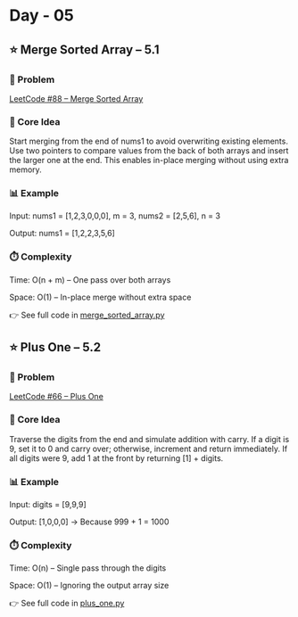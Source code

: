 # Day - 05
## ⭐️ Merge Sorted Array – 5.1
### 🔗 Problem
[LeetCode #88 – Merge Sorted Array](https://leetcode.com/problems/merge-sorted-array/description/)

### 🧠 Core Idea
Start merging from the end of nums1 to avoid overwriting existing elements.
Use two pointers to compare values from the back of both arrays and insert the larger one at the end.
This enables in-place merging without using extra memory.

### 📊 Example
Input: nums1 = [1,2,3,0,0,0], m = 3, nums2 = [2,5,6], n = 3

Output: nums1 = [1,2,2,3,5,6]

### ⏱️ Complexity
Time: O(n + m) – One pass over both arrays

Space: O(1) – In-place merge without extra space

👉 See full code in [merge_sorted_array.py](https://github.com/lyushher/LeetCode-Python-Easy-DSA/blob/main/day-05/merged_sorted_array.py)

## ⭐️ Plus One – 5.2
### 🔗 Problem
[LeetCode #66 – Plus One](https://leetcode.com/problems/plus-one/description/)

### 🧠 Core Idea
Traverse the digits from the end and simulate addition with carry.
If a digit is 9, set it to 0 and carry over; otherwise, increment and return immediately.
If all digits were 9, add 1 at the front by returning [1] + digits.

### 📊 Example
Input: digits = [9,9,9]

Output: [1,0,0,0] → Because 999 + 1 = 1000

### ⏱️ Complexity
Time: O(n) – Single pass through the digits

Space: O(1) – Ignoring the output array size

👉 See full code in [plus_one.py](https://github.com/lyushher/LeetCode-Python-Easy-DSA/blob/main/day-05/plus_one.py)
